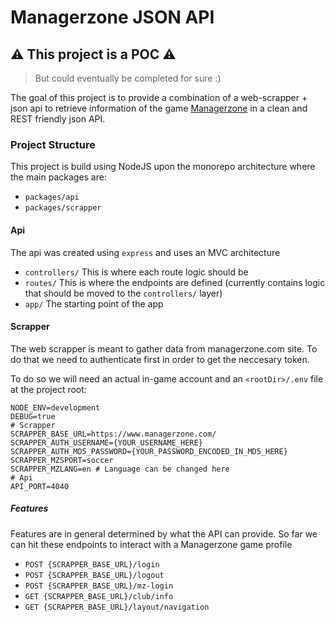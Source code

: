 # Managerzone JSON API

## ⚠️ This project is a POC ⚠️

> But could eventually be completed for sure :)

The goal of this project is to provide a combination of a web-scrapper + json api to retrieve information of the game [Managerzone](www.managerzone.com) in a clean and REST friendly json API.

### Project Structure

This project is build using NodeJS upon the monorepo architecture where the main packages are:
- `packages/api`
- `packages/scrapper`

#### Api

The api was created using `express` and uses an MVC architecture
- `controllers/` This is where each route logic should be
- `routes/` This is where the endpoints are defined (currently contains logic that should be moved to the `controllers/` layer)
- `app/` The starting point of the app

#### Scrapper

The web scrapper is meant to gather data from managerzone.com site. To do that we need to authenticate first in order to get the neccesary token.

To do so we will need an actual in-game account and an `<rootDir>/.env` file at the project root:

```.env
NODE_ENV=development
DEBUG=true
# Scrapper
SCRAPPER_BASE_URL=https://www.managerzone.com/
SCRAPPER_AUTH_USERNAME={YOUR_USERNAME_HERE}
SCRAPPER_AUTH_MD5_PASSWORD={YOUR_PASSWORD_ENCODED_IN_MD5_HERE}
SCRAPPER_MZSPORT=soccer
SCRAPPER_MZLANG=en # Language can be changed here
# Api
API_PORT=4040
```

##### Features

Features are in general determined by what the API can provide. So far we can hit these endpoints to interact with a Managerzone game profile

- `POST {SCRAPPER_BASE_URL}/login`
- `POST {SCRAPPER_BASE_URL}/logout`
- `POST {SCRAPPER_BASE_URL}/mz-login`
- `GET {SCRAPPER_BASE_URL}/club/info`
- `GET {SCRAPPER_BASE_URL}/layout/navigation`
